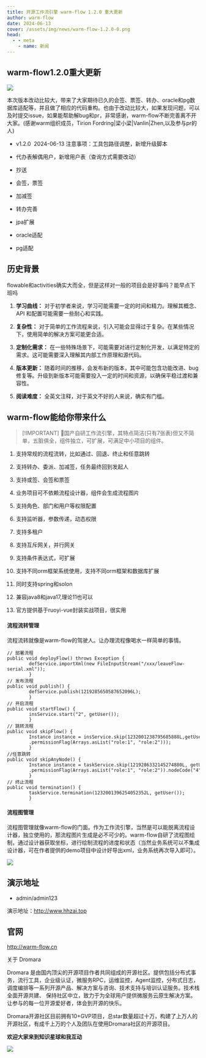 ```yaml
---
title: 开源工作流引擎 warm-flow 1.2.0 重大更新
author: warm-flow
date: 2024-06-13
cover: /assets/img/news/warm-flow-1.2.0-0.png
head:
  - - meta
    - name: 新闻
---
```


## warm-flow1.2.0重大更新

![](/assets/img/news/warm-flow-1.2.0-0.png)

本次版本改动比较大，带来了大家期待已久的会签、票签、转办、oracle和pg数据库适配等，并且做了相应的代码重构。也由于改动比较大，如果发现问题，可以及时提交issue，如果能帮助解bug和pr，非常感谢，warm-flow不断完善离不开大家。(感谢warm组织成员，Tirion Fordring|梁小梁|Vanlin|Zhen,以及参与pr的人)

*   v1.2.0  2024-06-13 注意事项：工具包路径调整，新增升级脚本
    
*   代办表解偶用户，新增用户表（查询方式需要改动）
    
*   抄送
    
*   会签，票签
    
*   加减签
    
*   转办完善
    
*   jpa扩展
    
*   oracle适配
    
*   pg适配
    

## 历史背景

flowable和activities确实大而全，但是这样对一般的项目会是好事吗？能早点下班吗

1.  **学习曲线：** 对于初学者来说，学习可能需要一定的时间和精力。理解其概念、API 和配置可能需要一些耐心和实践。
    
2.  **复杂性：** 对于简单的工作流程来说，引入可能会显得过于复杂。在某些情况下，使用简单的解决方案可能更合适。
    
3.  **定制化需求：** 在一些特殊场景下，可能需要对进行定制化开发，以满足特定的需求。这可能需要深入理解其内部工作原理和源代码。
    
4.  **版本更新：** 随着时间的推移，会发布新的版本，其中可能包含功能改进、bug 修复等。升级到新版本可能需要投入一定的时间和资源，以确保平稳过渡和兼容性。
    
5.  **阅读难度：** 全英文注释，对于英文不好的人来说，确实有门槛。
    

## warm-flow能给你带来什么

> \[!IMPORTANT\] 🎉国产自研工作流引擎，其特点简洁(只有7张表)但又不简单，五脏俱全，组件独立，可扩展，可满足中小项目的组件。

1.  支持常规的流程流转，比如通过、回退、终止和任意跳转
    
2.  支持转办、委派、加减签，任务最终回到发起人
    
3.  支持或签、会签和票签
    
4.  业务项目可不依赖流程设计器，组件会生成流程图片
    
5.  支持角色、部门和用户等权限配置
    
6.  支持监听器，参数传递，动态权限
    
7.  支持多租户
    
8.  支持互斥网关，并行网关
    
9.  支持条件表达式，可扩展
    
10.  支持不同orm框架系统使用，支持不同orm框架和数据库扩展
    
11.  同时支持spring和solon
    
12.  兼容java8和java17,理论11也可以
    
13.  官方提供基于ruoyi-vue封装实战项目，很实用


#### 流程流转管理

流程流转就像是warm-flow的驾驶人。让办理流程像喝水一样简单的事情。  

```
// 部署流程
public void deployFlow() throws Exception {
        defService.importXml(new FileInputStream("/xxx/leaveFlow-serial.xml"));
        }
// 发布流程
public void publish() {
        defService.publish(1219285650587652096L);
        }
// 开启流程
public void startFlow() {
        insService.start("2", getUser());
        }
// 跳转流程
public void skipFlow() {
        Instance instance = insService.skip(1232001238795685888L,getUser().skipType(SkipType.PASS.getKey())
        .permissionFlag(Arrays.asList("role:1", "role:2")));
        }
//任意跳转
public void skipAnyNode() {
        Instance instance = taskService.skip(1219286332145274880L, getUser().skipType(SkipType.PASS.getKey())
        .permissionFlag(Arrays.asList("role:1", "role:2")).nodeCode("4"));
        }
// 终止流程
public void termination() {
        taskService.termination(1232001396254052352L, getUser());
        }
```

#### 流程图管理

流程图管理就像warm-flow的门面。作为工作流引擎，当然是可以能脱离流程设计器，独立使用的，那流程图片生成是必不可少的。warm-flow自研了流程图绘制，通过设计器获取坐标，进行绘制流程的进度和状态（当然业务系统可以不集成设计器，可在作者提供的demo项目中设计好导出xml，业务系统再次导入即可）。  

![](/assets/img/news/warm-flow-1.2.0-1.png)

  

## 演示地址

*   admin/admin123
    

演示地址：http://www.hhzai.top

## 官网

http://warm-flow.cn

关于 Dromara

Dromara 是由国内顶尖的开源项目作者共同组成的开源社区。提供包括分布式事务，流行工具，企业级认证，微服务RPC，运维监控，Agent监控，分布式日志，调度编排等一系列开源产品、解决方案与咨询、技术支持与培训认证服务。技术栈全面开源共建、 保持社区中立，致力于为全球用户提供微服务云原生解决方案。让参与的每一位开源爱好者，体会到开源的快乐。

  

Dromara开源社区目前拥有10+GVP项目，总star数量超过十万，构建了上万人的开源社区，有成千上万的个人及团队在使用Dromara社区的开源项目。

**欢迎大家来到知识星球和我互动**

![](/assets/img/qrcode_zsxq.webp)